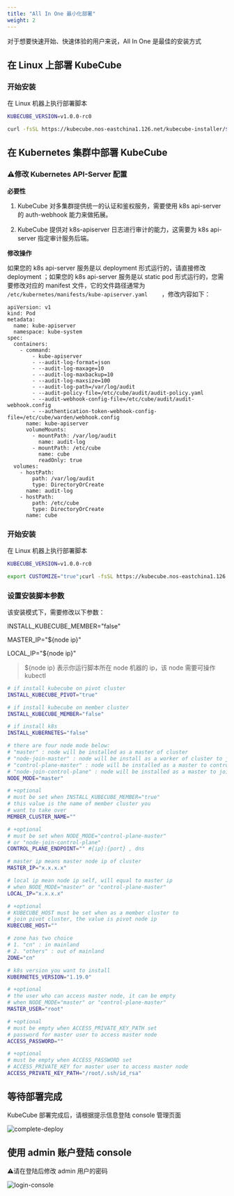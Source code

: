 ```yaml
---
title: "All In One 最小化部署"
weight: 2
---
```


对于想要快速开始、快速体验的用户来说，All In One 是最佳的安装方式

## 在 Linux 上部署 KubeCube

### 开始安装

在 Linux 机器上执行部署脚本

```bash
KUBECUBE_VERSION=v1.0.0-rc0
```
```bash
curl -fsSL https://kubecube.nos-eastchina1.126.net/kubecube-installer/${KUBECUBE_VERSION}/entry.sh | bash
```

## 在 Kubernetes 集群中部署 KubeCube

### ⚠️修改 Kubernetes API-Server 配置

**必要性**

1. KubeCube 对多集群提供统一的认证和鉴权服务，需要使用 k8s api-server 的 auth-webhook 能力来做拓展。

2. KubeCube 提供对 k8s-apiserver 日志进行审计的能力，这需要为 k8s api-server 指定审计服务后端。

**修改操作**

如果您的 k8s api-server 服务是以 deployment 形式运行的，请直接修改 deployment ；如果您的 k8s api-server 服务是以 static pod 形式运行的，您需要修改对应的 manifest 文件，它的文件路径通常为 `/etc/kubernetes/manifests/kube-apiserver.yaml    ` ，修改内容如下：

```
apiVersion: v1
kind: Pod
metadata:
  name: kube-apiserver
  namespace: kube-system
spec:
  containers:
    - command:
        - kube-apiserver
        - --audit-log-format=json
        - --audit-log-maxage=10
        - --audit-log-maxbackup=10
        - --audit-log-maxsize=100
        - --audit-log-path=/var/log/audit
        - --audit-policy-file=/etc/cube/audit/audit-policy.yaml
        - --audit-webhook-config-file=/etc/cube/audit/audit-webhook.config
        - --authentication-token-webhook-config-file=/etc/cube/warden/webhook.config
      name: kube-apiserver
      volumeMounts:
        - mountPath: /var/log/audit
          name: audit-log
        - mountPath: /etc/cube
          name: cube
          readOnly: true
  volumes:
    - hostPath:
        path: /var/log/audit
        type: DirectoryOrCreate
      name: audit-log
    - hostPath:
        path: /etc/cube
        type: DirectoryOrCreate
      name: cube
```

### 开始安装

在 Linux 机器上执行部署脚本

```bash
KUBECUBE_VERSION=v1.0.0-rc0
```
```bash
export CUSTOMIZE="true";curl -fsSL https://kubecube.nos-eastchina1.126.net/kubecube-installer/${KUBECUBE_VERSION}/entry.sh | bash
```

### 设置安装脚本参数
该安装模式下，需要修改以下参数：

INSTALL_KUBECUBE_MEMBER="false"

MASTER_IP="${node ip}"

LOCAL_IP="${node ip}"
> ${node ip} 表示你运行脚本所在 node 机器的 ip，该 node 需要可操作 kubectl
```bash
# if install kubecube on pivot cluster
INSTALL_KUBECUBE_PIVOT="true"

# if install kubecube on member cluster
INSTALL_KUBECUBE_MEMBER="false"

# if install k8s
INSTALL_KUBERNETES="false"

# there are four node mode below:
# "master" : node will be installed as a master of cluster
# "node-join-master" : node will be install as a worker of cluster to join master
# "control-plane-master" : node will be installed as a master to control plane of cluster
# "node-join-control-plane" : node will be installed as a master to join control plane
NODE_MODE="master"

# +optional
# must be set when INSTALL_KUBECUBE_MEMBER="true"
# this value is the name of member cluster you
# want to take over
MEMBER_CLUSTER_NAME=""

# +optional
# must be set when NODE_MODE="control-plane-master"
# or "node-join-control-plane"
CONTROL_PLANE_ENDPOINT="" #{ip}:{port} , dns

# master ip means master node ip of cluster
MASTER_IP="x.x.x.x"

# local ip mean node ip self, will equal to master ip
# when NODE_MODE="master" or "control-plane-master"
LOCAL_IP="x.x.x.x"

# +optional
# KUBECUBE_HOST must be set when as a member cluster to
# join pivot cluster, the value is pivot node ip
KUBECUBE_HOST=""

# zone has two choice
# 1. "cn" : in mainland
# 2. "others" : out of mainland
ZONE="cn"

# k8s version you want to install
KUBERNETES_VERSION="1.19.0"

# +optional
# the user who can access master node, it can be empty
# when NODE_MODE="master" or "control-plane-master"
MASTER_USER="root"

# +optional
# must be empty when ACCESS_PRIVATE_KEY_PATH set
# password for master user to access master node
ACCESS_PASSWORD=""

# +optional
# must be empty when ACCESS_PASSWORD set
# ACCESS_PRIVATE_KEY for master user to access master node
ACCESS_PRIVATE_KEY_PATH="/root/.ssh/id_rsa"
```

## 等待部署完成
KubeCube 部署完成后，请根据提示信息登陆 console 管理页面

![complete-deploy](/imgs/installation-guide/All-In-One/complete-deploy.png)

## 使用 admin 账户登陆 console

⚠️请在登陆后修改 admin 用户的密码

![login-console](/imgs/installation-guide/All-In-One/login-console.png)
